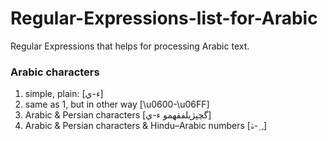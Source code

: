 # Regular-Expressions-list-for-Arabic
Regular Expressions that helps for processing Arabic text.

### Arabic characters
1. simple, plain: [ء-ي]  
2. same as 1, but in other way [\u0600-\u06FF]  
3. Arabic & Persian characters [گچپژیلفقهمو ء-ي]  
4. Arabic & Persian characters & Hindu–Arabic numbers [؀-ۿ]  
